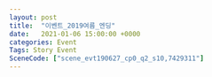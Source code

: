 ```yaml
---
layout: post
title:  "이벤트_2019여름_엔딩"
date:   2021-01-06 15:00:00 +0000
categories: Event
Tags: Story Event
SceneCode: ["scene_evt190627_cp0_q2_s10,7429311"]
---
```

